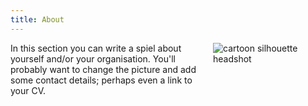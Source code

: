 ```yaml
---
title: About
---
```


<img src="/static/about/headshot.jpg" style="float:right;margin:0 0 5% 5%;max-width:180px;" alt="cartoon silhouette headshot" title="Your Name" />

In this section you can write a spiel about yourself and/or your organisation. 
You'll probably want to change the picture and add some contact details; 
perhaps even a link to your CV.
